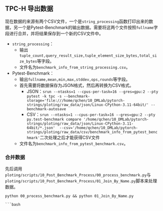 ## TPC-H 导出数据

现在数据的来源有两个CSV文件，一个是`string_processing`函数打印出来的数据，另一个是Pytest-Benchmark的输出数据。需要将这两个文件按照`fullname`字段进行合并，并将结果保存到一个新的CSV文件中。
+ `string_processing`：
  + 输出`tuple_count,query_result_size,tuple_element_size_bytes,total_size_bytes`等字段。
  + 文件名为`benchmark_info_from_string_processing.csv`。
+ Pytest-Benchmark：
  + 输出`fullname,mean,min,max,stddev,ops,rounds`等字段。
  + 首先需要将数据保存为JSON格式，然后再转换为CSV格式。
    + JSON：`srun --ntasks=1 --cpus-per-task=16 --gres=gpu:2 --pty pytest -k tpc -s --benchmark-storage='file:///home/qchen/10_DMLab/pytorch-strings/ploting/raw_data/json/Linux-CPython-3.11-64bit/' --benchmark-autosave`
    + CSV：`srun --ntasks=1 --cpus-per-task=16 --gres=gpu:2 --pty py.test-benchmark compare '/home/qchen/10_DMLab/pytorch-strings/ploting/raw_data/json/Linux-CPython-3.11-64bit/*.json'  --csv='/home/qchen/10_DMLab/pytorch-strings/ploting/raw_data/csv/benchmark_info_from_pytest_benchmark'`二次处理之后才能获得CSV文件
  + 文件名为`benchmark_info_from_pytest_benchmark.csv`。

### 合并数据

先后调用`ploting/scripts/10_Post_Benchmark_Process/00_process_benchmark.py`与`ploting/scripts/10_Post_Benchmark_Process/01_Join_By_Name.py`脚本来处理数据。

```
python 00_process_benchmark.py && python 01_Join_By_Name.py

```bash